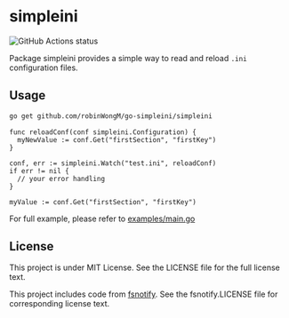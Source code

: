 # simpleini
![GitHub Actions status](https://img.shields.io/github/workflow/status/robinWongM/go-simpleini/Test)

Package simpleini provides a simple way to read and reload `.ini` configuration files.

## Usage

```bash
go get github.com/robinWongM/go-simpleini/simpleini
```

```golang
func reloadConf(conf simpleini.Configuration) {
  myNewValue := conf.Get("firstSection", "firstKey")
}

conf, err := simpleini.Watch("test.ini", reloadConf)
if err != nil {
  // your error handling
}

myValue := conf.Get("firstSection", "firstKey")
```

For full example, please refer to [examples/main.go](https://github.com/robinWongM/go-simpleini/blob/main/examples/main.go)

## License
This project is under MIT License. See the LICENSE file for the full license text.

This project includes code from [fsnotify](https://github.com/fsnotify/fsnotify). See the fsnotify.LICENSE file for corresponding license text.